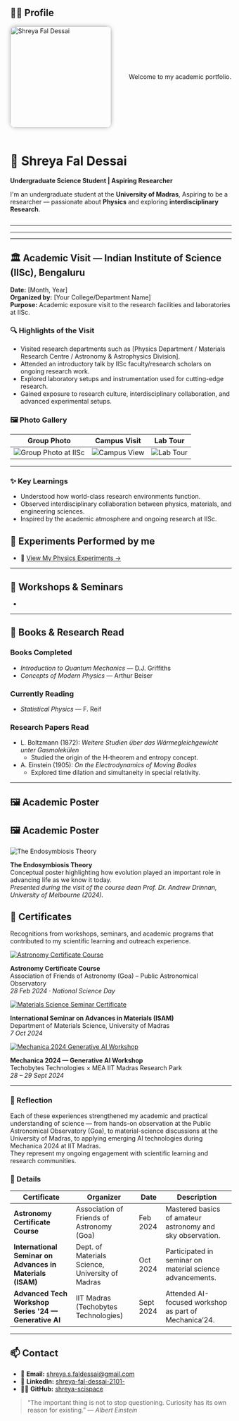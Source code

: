 
## 👩‍🔬 Profile

<div style="display: flex; align-items: center; gap: 20px; flex-wrap: wrap; justify-content: flex-start;">

  <!-- Profile photo (left-aligned) -->
  <img src="profile.jpg" alt="Shreya Fal Dessai" width="230" style="border-radius: 12px; box-shadow: 0 0 10px rgba(0,0,0,0.3); margin-right: 20px; object-fit: cover;">
Welcome to my academic portfolio. 

  <!-- About text (right side) -->
  <div>
    <h1>🌌 Shreya Fal Dessai</h1>
    <p><b>Undergraduate Science Student | Aspiring Researcher</b></p>
    <p>
      I'm an undergraduate student at the <strong>University of Madras</strong>, Aspiring to be a researcher — passionate about
      <strong>Physics</strong> and exploring <strong>interdisciplinary Research</strong>.
    </p>
  </div>

</div>

---

    

 


---
---

## 🏛️ Academic Visit — Indian Institute of Science (IISc), Bengaluru  
**Date:** [Month, Year]  
**Organized by:** [Your College/Department Name]  
**Purpose:** Academic exposure visit to the research facilities and laboratories at IISc.

### 🔍 Highlights of the Visit
- Visited research departments such as [Physics Department / Materials Research Centre / Astronomy & Astrophysics Division].
- Attended an introductory talk by IISc faculty/research scholars on ongoing research work.
- Explored laboratory setups and instrumentation used for cutting-edge research.
- Gained exposure to research culture, interdisciplinary collaboration, and advanced experimental setups.

### 🖼️ Photo Gallery
| Group Photo | Campus Visit | Lab Tour |
|:--:|:--:|:--:|
| ![Group Photo at IISc](/images/iisc1.jpg) | ![Campus View](/images/iisc2.jpg) | ![Lab Tour](/images/iisc3.jpg) | ![Campus View](/images/iisc4.jpg) | ![Campus View](/images/iisc5.jpg) |



---

### ✨ Key Learnings
- Understood how world-class research environments function.  
- Observed interdisciplinary collaboration between physics, materials, and engineering sciences.  
- Inspired by the academic atmosphere and ongoing research at IISc.  



## 🧪 Experiments Performed by me
- 🔬 [View My Physics Experiments →](./experiments.md)


---

## 🧬 Workshops & Seminars
- 

---

## 📖 Books & Research Read

### **Books Completed**
- *Introduction to Quantum Mechanics* — D.J. Griffiths  
- *Concepts of Modern Physics* — Arthur Beiser  

### **Currently Reading**
- *Statistical Physics* — F. Reif  

### **Research Papers Read**
- L. Boltzmann (1872): *Weitere Studien über das Wärmegleichgewicht unter Gasmolekülen*  
  - Studied the origin of the H-theorem and entropy concept.  
- A. Einstein (1905): *On the Electrodynamics of Moving Bodies*  
  - Explored time dilation and simultaneity in special relativity.  

---

## 🖼️ Academic Poster
## 🖼️ Academic Poster

![The Endosymbiosis Theory](images/Endosymbiosis.png)

**The Endosymbiosis Theory**  
Conceptual poster highlighting how evolution played an important role in advancing life as we know it today.  
*Presented during the visit of the course dean Prof. Dr. Andrew Drinnan, University of Melbourne (2024).*






## 🏅 Certificates

<p>Recognitions from workshops, seminars, and academic programs that contributed to my scientific learning and outreach experience.</p>

  <!-- Astronomy Certificate -->
  <div class="certificate">
    <a href="images/Astronomy Certificate.png" target="_blank">
      <img src="images/Astronomy Certificate.png" alt="Astronomy Certificate Course">
    </a>
    <p class="caption">
      <strong>Astronomy Certificate Course</strong><br>
      Association of Friends of Astronomy (Goa) – Public Astronomical Observatory<br>
      <em>28 Feb 2024 · National Science Day</em>
    </p>
  </div>

  <!-- Materials Science Seminar Certificate -->
  <div class="certificate">
    <a href="images/Advances in Material science international conference.png" target="_blank">
      <img src="images/Advances in Material science international conference.png" alt="Materials Science Seminar Certificate">
    </a>
    <p class="caption">
      <strong>International Seminar on Advances in Materials (ISAM)</strong><br>
      Department of Materials Science, University of Madras<br>
      <em>7 Oct 2024</em>
    </p>
  </div>

  <!-- Mechanica Workshop Certificate -->
  <div class="certificate">
    <a href="images/Mechanica 2024 gen AI.png" target="_blank">
      <img src="images/Mechanica 2024 gen AI.png" alt="Mechanica 2024 Generative AI Workshop">
    </a>
    <p class="caption">
      <strong>Mechanica 2024 — Generative AI Workshop</strong><br>
      Techobytes Technologies × MEA IIT Madras Research Park<br>
      <em>28 – 29 Sept 2024</em>
    </p>
  </div>

</div>

---

### 📜 Reflection
Each of these experiences strengthened my academic and practical understanding of science — from hands-on observation at the Public Astronomical Observatory (Goa), to material-science discussions at the University of Madras, to applying emerging AI technologies during Mechanica 2024 at IIT Madras.  
They represent my ongoing engagement with scientific learning and research communities.


### 📜 Details

| Certificate | Organizer | Date | Description |
|--------------|------------|------|--------------|
| **Astronomy Certificate Course** | Association of Friends of Astronomy (Goa) | Feb 2024 | Mastered basics of amateur astronomy and sky observation. |
| **International Seminar on Advances in Materials (ISAM)** | Dept. of Materials Science, University of Madras | Oct 2024 | Participated in seminar on material science advancements. |
| **Advanced Tech Workshop Series '24 — Generative AI** | IIT Madras (Techobytes Technologies) | Sept 2024 | Attended AI-focused workshop as part of Mechanica’24. |


---

## 📫 Contact

- 📧 **Email:** [shreya.s.faldessai@gmail.com](mailto:shreya.s.faldessai@gmail.com)  
- 💼 **LinkedIn:** [shreya-fal-dessai-2101-](https://www.linkedin.com/in/shreya-fal-dessai-2101-/)  
- 🧑‍💻 **GitHub:** [shreya-scispace](https://github.com/shreya-scispace)






> “The important thing is not to stop questioning. Curiosity has its own reason for existing.” — *Albert Einstein*
